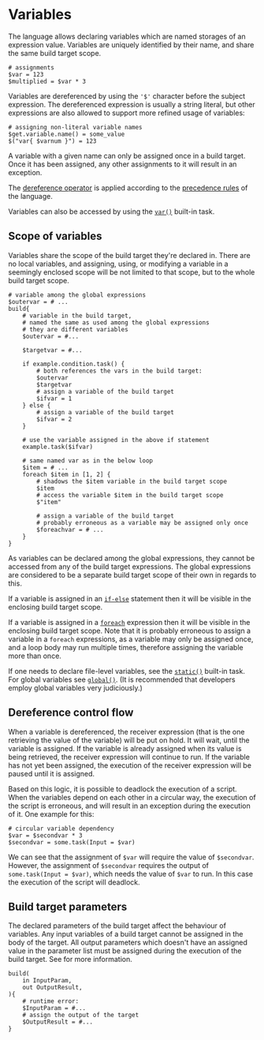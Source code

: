 # Variables

The language allows declaring variables which are named storages of an expression value. Variables are uniquely identified by their name, and share the same build target scope.

```sakerscript
# assignments
$var = 123
$multiplied = $var * 3
```

Variables are dereferenced by using the `'$'` character before the subject expression. The dereferenced expression is usually a string literal, but other expressions are also allowed to support more refined usage of variables:

```sakerscript
# assigning non-literal variable names
$get.variable.name() = some_value
$("var{ $varnum }") = 123
```

A variable with a given name can only be assigned once in a build target. Once it has been assigned, any other assignments to it will result in an exception.

The [dereference operator](/doc/scripting/langref/operators/dereference/index.md) is applied according to the [precedence rules](/doc/scripting/langref/operators/index.md#precedence-table) of the language.

Variables can also be accessed by using the [`var()`](/doc/scripting/builtintasks/var.md) built-in task.

## Scope of variables

Variables share the scope of the build target they're declared in. There are no local variables, and assigning, using, or modifying a variable in a seemingly enclosed scope will be not limited to that scope, but to the whole build target scope.

```sakerscript
# variable among the global expressions
$outervar = # ...
build{
	# variable in the build target, 
	# named the same as used among the global expressions
	# they are different variables
	$outervar = #...
	
	$targetvar = #...
	
	if example.condition.task() {
		# both references the vars in the build target:
		$outervar
		$targetvar
		# assign a variable of the build target
		$ifvar = 1
	} else {
		# assign a variable of the build target
		$ifvar = 2
	}
	
	# use the variable assigned in the above if statement
	example.task($ifvar)
	
	# same named var as in the below loop
	$item = # ...
	foreach $item in [1, 2] {
		# shadows the $item variable in the build target scope
		$item
		# access the variable $item in the build target scope
		$"item"
		
		# assign a variable of the build target
		# probably erroneous as a variable may be assigned only once
		$foreachvar = # ...
	}
}
```

As variables can be declared among the global expressions, they cannot be accessed from any of the build target expressions. The global expressions are considered to be a separate build target scope of their own in regards to this.

If a variable is assigned in an [`if-else`](../ifelse/index.md) statement then it will be visible in the enclosing build target scope.

If a variable is assigned in a [`foreach`](../foreach/index.md) expression then it will be visible in the enclosing build target scope. Note that it is probably erroneous to assign a variable in a `foreach` expressions, as a variable may only be assigned once, and a loop body may run multiple times, therefore assigning the variable more than once.

If one needs to declare file-level variables, see the [`static()`](/doc/scripting/builtintasks/static.md) built-in task. For global variables see [`global()`](/doc/scripting/builtintasks/global.md). (It is recommended that developers employ global variables very judiciously.)

## Dereference control flow

When a variable is dereferenced, the receiver expression (that is the one retrieving the value of the variable) will be put on hold. It will wait, until the variable is assigned. If the variable is already assigned when its value is being retrieved, the receiver expression will continue to run. If the variable has not yet been assigned, the execution of the receiver expression will be paused until it is assigned.

Based on this logic, it is possible to deadlock the execution of a script. When the variables depend on each other in a circular way, the execution of the script is erroneous, and will result in an exception during the execution of it.
One example for this:

```sakerscript
# circular variable dependency
$var = $secondvar * 3
$secondvar = some.task(Input = $var)
```

We can see that the assignment of `$var` will require the value of `$secondvar`. However, the assignment of `$secondvar` requires the output of `some.task(Input = $var)`, which needs the value of `$var` to run. In this case the execution of the script will deadlock.  

## Build target parameters

The declared parameters of the build target affect the behaviour of variables. Any input variables of a build target cannot be assigned in the body of the target. All output parameters which doesn't have an assigned value in the parameter list must be assigned during the execution of the build target. See [](../sourcefile/index.md) for more information.

```sakerscript
build(
	in InputParam,
	out OutputResult,
){
	# runtime error:
	$InputParam = #...
	# assign the output of the target
	$OutputResult = #...
}
```
